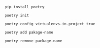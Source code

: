 `pip install poetry`

`poetry init`

`poetry config virtualenvs.in-project true`

`poetry add pakage-name`

`poetry remove package-name`